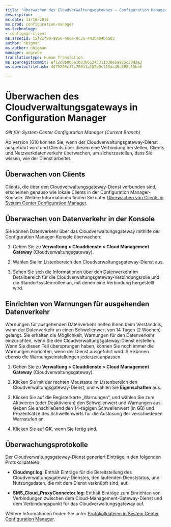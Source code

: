 ```yaml
---
title: "Überwachen des Cloudverwaltungsgateways – Configuration Manager | Microsoft-Dokumentation"
description: 
ms.date: 11/18/2016
ms.prod: configuration-manager
ms.technology:
- configmgr-client
ms.assetid: 15f72f80-9850-40ce-9c3a-443ba04b6a03
author: nbigman
ms.author: nbigman
manager: angrobe
translationtype: Human Translation
ms.sourcegitcommit: ef12c9b966a1b83b61243311b30e1a925c20d2e3
ms.openlocfilehash: 4475205c37c20631a189e0c315dc48e288c15ba6

---
```


# <a name="monitor-cloud-management-gateway-in-configuration-manager"></a>Überwachen des Cloudverwaltungsgateways in Configuration Manager

*Gilt für: System Center Configuration Manager (Current Branch)*

Ab Version 1610 können Sie, wenn der Cloudverwaltungsgateway-Dienst ausgeführt wird und Clients über diesen eine Verbindung herstellen, Clients und Netzwerkdatenverkehr überwachen, um sicherzustellen, dass Sie wissen, wie der Dienst arbeitet.

## <a name="monitor-clients"></a>Überwachen von Clients

Clients, die über den Cloudverwaltungsgateway-Dienst verbunden sind, erscheinen genauso wie lokale Clients in der Configuration Manager-Konsole. Weitere Informationen finden Sie unter [Überwachen von Clients in System Center Configuration Manager](monitor-clients.md).

## <a name="monitor-traffic-in-the-console"></a>Überwachen von Datenverkehr in der Konsole

Sie können Datenverkehr über das Cloudverwaltungsgateway mithilfe der Configuration Manager-Konsole überwachen:

1. Gehen Sie zu **Verwaltung > Clouddienste > Cloud Management Gateway** (Cloudverwaltungsgateway).

2. Wählen Sie im Listenbereich den Cloudverwaltungsgateway-Dienst aus.

3. Sehen Sie sich die Informationen über den Datenverkehr im Detailbereich für die Cloudverwaltungsgateway-Verbindungsrolle und die Standortsystemrollen an, mit denen eine Verbindung hergestellt wird.

## <a name="set-up-outbound-traffic-alerts"></a>Einrichten von Warnungen für ausgehenden Datenverkehr

Warnungen für ausgehenden Datenverkehr helfen Ihnen beim Verständnis, wann der Datenverkehr an einen Schwellenwert von 14 Tagen (2 Wochen) gelangt. Sie erhalten die Möglichkeit, Warnungen für den Datenverkehr einzurichten, wenn Sie den Cloudverwaltungsgateway-Dienst erstellen. Wenn Sie diesen Teil übersprungen haben, können Sie noch immer die Warnungen einrichten, wenn der Dienst ausgeführt wird. Sie können ebenso die Warnungseinstellungen jederzeit anpassen.

1. Gehen Sie zu **Verwaltung > Clouddienste > Cloud Management Gateway** (Cloudverwaltungsgateway).

2. Klicken Sie mit der rechten Maustaste im Listenbereich den Cloudverwaltungsgateway-Dienst, und wählen Sie **Eigenschaften** aus.

3. Klicken Sie auf die Registerkarte „Warnungen“, und wählen Sie zum Aktivieren (oder Deaktivieren) den Schwellenwert und Warnungen aus. Geben Sie anschließend den 14-tägigen Schwellenwert (in GB) und Prozentsätze des Schwellenwerts für die Auslösung der verschiedenen Warnstufen an.

4. Klicken Sie auf **OK**, wenn Sie fertig sind.

## <a name="monitor-logs"></a>Überwachungsprotokolle

Der Cloudverwaltungsgateway-Dienst generiert Einträge in den folgenden Protokolldateien:

-   **Cloudmgr.log**: Enthält Einträge für die Bereitstellung des Cloudverwaltungsgateway-Dienstes, den laufenden Dienststatus, und Nutzungsdaten, die mit dem Dienst verknüpft sind, auf.

-   **SMS\_Cloud\_ProxyConnector.log**: Enthält Einträge zum Einrichten von Verbindungen zwischen dem Cloud-Management-Gateway-Dienst und dem Verbindungspunkt für das Cloudverwaltungsgateway auf.

Weitere Informationen finden Sie unter [Protokolldateien in System Center Configuration Manager](/sccm/core/plan-design/hierarchy/log-files).



<!--HONumber=Jan17_HO4-->


